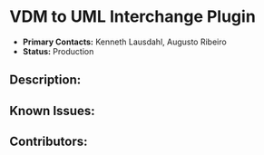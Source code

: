 # VDM to UML Interchange Plugin
- **Primary Contacts:**
  Kenneth Lausdahl, Augusto Ribeiro
- **Status:**
  Production

## Description:


## Known Issues:


## Contributors:


